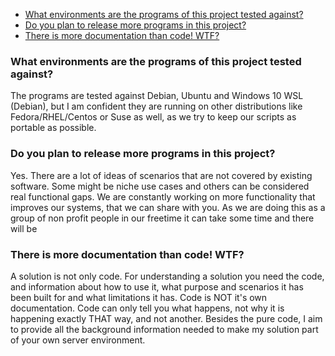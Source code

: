 - [What environments are the programs of this project tested against?](#what-environments-are-the-programs-of-this-project-tested-against)
- [Do you plan to release more programs in this project?](#do-you-plan-to-release-more-programs-in-this-project)
- [There is more documentation than code! WTF?](#there-is-more-documentation-than-code-wtf)


### What environments are the programs of this project tested against?
The programs are tested against Debian, Ubuntu and Windows 10 WSL (Debian), but I am confident they are running on other distributions like Fedora/RHEL/Centos or Suse as well, as we try to keep our scripts as portable as possible.

### Do you plan to release more programs in this project?
Yes. There are a lot of ideas of scenarios that are not covered by existing software. Some might be niche use cases and others can be considered real functional gaps. We are constantly working on more functionality that improves our systems, that we can share with you. As we are doing this as a group of non profit people in our freetime it can take some time and there will be 

### There is more documentation than code! WTF?
A solution is not only code. For understanding a solution you need the code, and information about how to use it, what purpose and scenarios it has been built for and what limitations it has. Code is NOT it's own documentation. Code can only tell you what happens, not why it is happening exactly THAT way, and not another. Besides the pure code, I aim to provide all the background information needed to make my solution part of your own server environment. 